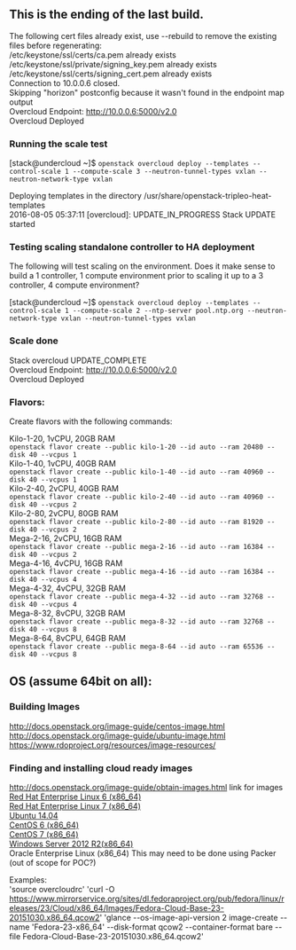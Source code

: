 ## This is the ending of the last build.

The following cert files already exist, use --rebuild to remove the existing files before regenerating:  
/etc/keystone/ssl/certs/ca.pem already exists  
/etc/keystone/ssl/private/signing_key.pem already exists  
/etc/keystone/ssl/certs/signing_cert.pem already exists  
Connection to 10.0.0.6 closed.  
Skipping "horizon" postconfig because it wasn't found in the endpoint map output  
Overcloud Endpoint: http://10.0.0.6:5000/v2.0  
Overcloud Deployed  


### Running the scale test
[stack@undercloud ~]$ `openstack overcloud deploy --templates --control-scale 1 --compute-scale 3 --neutron-tunnel-types vxlan --neutron-network-type vxlan`  

Deploying templates in the directory   /usr/share/openstack-tripleo-heat-templates  
2016-08-05 05:37:11 [overcloud]: UPDATE_IN_PROGRESS  Stack UPDATE started

### Testing scaling standalone controller to HA deployment
The following will test scaling on the environment. Does it make sense to build a 1 controller, 1 compute environment prior to scaling it up to a 3 controller, 4 compute environment?

[stack@undercloud ~]$ `openstack overcloud deploy --templates --control-scale 1 --compute-scale 2 --ntp-server pool.ntp.org --neutron-network-type vxlan --neutron-tunnel-types vxlan`  


### Scale done
Stack overcloud UPDATE_COMPLETE  
Overcloud Endpoint: http://10.0.0.6:5000/v2.0  
Overcloud Deployed  

### Flavors:

Create flavors with the following commands:  

Kilo-1-20, 1vCPU, 20GB RAM  
`openstack flavor create --public kilo-1-20 --id auto --ram 20480 --disk 40 --vcpus 1`  
Kilo-1-40, 1vCPU, 40GB RAM  
`openstack flavor create --public kilo-1-40 --id auto --ram 40960 --disk 40 --vcpus 1`  
Kilo-2-40, 2vCPU, 40GB RAM  
`openstack flavor create --public kilo-2-40 --id auto --ram 40960 --disk 40 --vcpus 2`  
Kilo-2-80, 2vCPU, 80GB RAM  
`openstack flavor create --public kilo-2-80 --id auto --ram 81920 --disk 40 --vcpus 2`   
Mega-2-16, 2vCPU, 16GB RAM  
`openstack flavor create --public mega-2-16 --id auto --ram 16384 --disk 40 --vcpus 2`  
Mega-4-16, 4vCPU, 16GB RAM  
`openstack flavor create --public mega-4-16 --id auto --ram 16384 --disk 40 --vcpus 4`  
Mega-4-32, 4vCPU, 32GB RAM  
`openstack flavor create --public mega-4-32 --id auto --ram 32768 --disk 40 --vcpus 4`  
Mega-8-32, 8vCPU, 32GB RAM  
`openstack flavor create --public mega-8-32 --id auto --ram 32768 --disk 40 --vcpus 8`  
Mega-8-64, 8vCPU, 64GB RAM  
`openstack flavor create --public mega-8-64 --id auto --ram 65536 --disk 40 --vcpus 8`  

## OS (assume 64bit on all):

### Building Images
http://docs.openstack.org/image-guide/centos-image.html
http://docs.openstack.org/image-guide/ubuntu-image.html
https://www.rdoproject.org/resources/image-resources/

### Finding and installing cloud ready images

 http://docs.openstack.org/image-guide/obtain-images.html link for images
[Red Hat Enterprise Linux 6 (x86_64)](https://rhn.redhat.com/rhn/software/channel/downloads/Download.do?cid=16952)  
[Red Hat Enterprise Linux 7 (x86_64)](https://access.redhat.com/downloads/content/69/ver=/rhel---7/x86_64/product-downloads)  
[Ubuntu 14.04](http://cloud-images.ubuntu.com/trusty/)  
[CentOS 6 (x86_64)](http://cloud.centos.org/centos/6/images/)  
[CentOS 7 (x86_64)](http://cloud.centos.org/centos/7/images/)  
[Windows Server 2012 R2(x86_64)](https://cloudbase.it/windows-cloud-images/)  
Oracle Enterprise Linux (x86_64)
This may need to be done using Packer (out of scope for POC?)

Examples:  
'source overcloudrc'
'curl -O https://www.mirrorservice.org/sites/dl.fedoraproject.org/pub/fedora/linux/releases/23/Cloud/x86_64/Images/Fedora-Cloud-Base-23-20151030.x86_64.qcow2'
'glance --os-image-api-version 2 image-create --name 'Fedora-23-x86_64' --disk-format qcow2 --container-format bare --file Fedora-Cloud-Base-23-20151030.x86_64.qcow2'
